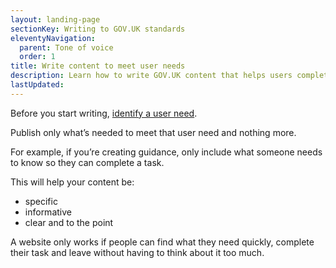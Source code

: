 ```yaml
---
layout: landing-page
sectionKey: Writing to GOV.UK standards
eleventyNavigation:
  parent: Tone of voice
  order: 1
title: Write content to meet user needs
description: Learn how to write GOV.UK content that helps users complete tasks.
lastUpdated:
---
```

Before you start writing, [identify a user need](/writing-to-gov-uk-standards/plan-manage-content/identify-user-needs/).

Publish only what’s needed to meet that user need and nothing more. 

For example, if you’re creating guidance, only include what someone needs to know so they can complete a task.

This will help your content be:

* specific
* informative
* clear and to the point

A website only works if people can find what they need quickly, complete their task and leave without having to think about it too much.
